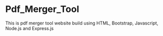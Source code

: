 # Pdf_Merger_Tool
This is pdf merger tool website build using HTML, Bootstrap, Javascript, Node.js and Express.js
